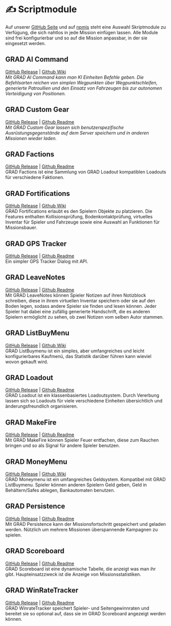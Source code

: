 # ✍️ Scriptmodule

Auf unserer [GitHub Seite](https://github.com/gruppe-adler) und auf [npmjs](https://www.npmjs.com/org/gruppe-adler) steht eine Auswahl Skriptmodule zu Verfügung, die sich nahtlos in jede Mission einfügen lassen. Alle Module sind frei konfigurierbar und so auf die Mission anpassbar, in der sie eingesetzt werden.

## GRAD AI Command
[GitHub Release](https://github.com/gruppe-adler/grad-aiCommand/releases) | [Github Wiki](https://github.com/gruppe-adler/grad-aiCommand/wiki)  
_Mit GRAD AI Command kann man KI Einheiten Befehle geben. Die Befehlsarten reichen von simplen Wegpunkten über Wegpunktschleifen, generierte Patroullien und den Einsatz von Fahrzeugen bis zur autonomen Verteidigung von Positionen._

## GRAD Custom Gear
[GitHub Release](https://github.com/gruppe-adler/grad-customGear/releases) | [Github Readme](https://github.com/gruppe-adler/grad-customGear/blob/master/README.md)  
_Mit GRAD Custom Gear lassen sich benutzerspezifische Ausrüstungsgegenstände auf dem Server speichern und in anderen Missionen wieder laden._

## GRAD Factions
[GitHub Release](https://github.com/gruppe-adler/grad-factions/releases) | [Github Readme](https://github.com/gruppe-adler/grad-factions/blob/master/README.md)  
GRAD Factions ist eine Sammlung von GRAD Loadout kompatiblen Loadouts für verschiedene Faktionen.

## GRAD Fortifications
[GitHub Release](https://github.com/gruppe-adler/grad-fortifications/releases) | [Github Wiki](https://github.com/gruppe-adler/grad-fortifications/blob/master/README.md)  
GRAD Fortifications erlaubt es den Spielern Objekte zu platzieren. Die Features enthalten Kollisionsprüfung, Bodenkontaktprüfung, virtuelles Inventar für Spieler und Fahrzeuge sowie eine Auswahl an Funktionen für Missionsbauer.

## GRAD GPS Tracker
[GitHub Release](https://github.com/gruppe-adler/grad-gpstracker/releases) | [Github Readme](https://github.com/gruppe-adler/grad-gpstracker/blob/master/README.md)  
Ein simpler GPS Tracker Dialog mit API.

## GRAD LeaveNotes
[GitHub Release](https://github.com/gruppe-adler/grad-leavenotes/releases) | [Github Readme](https://github.com/gruppe-adler/grad-leavenotes/blob/master/README.md)  
Mit GRAD LeaveNotes können Spieler Notizen auf ihren Notizblock schreiben, diese in ihrem virtuellen Inventar speichern oder sie auf den Boden legen, sodass andere Spieler sie finden und lesen können. Jeder Spieler hat dabei eine zufällig generierte Handschrift, die es anderen Spielern ermöglicht zu sehen, ob zwei Notizen vom selben Autor stammen.

## GRAD ListBuyMenu
[GitHub Release](https://github.com/gruppe-adler/grad-listbuymenu/releases) | [Github Wiki](https://github.com/gruppe-adler/grad-listBuymenu/wiki)  
GRAD ListBuymenu ist ein simples, aber umfangreiches und leicht konfigurierbares Kaufmenü, das Statistik darüber führen kann wieviel wovon gekauft wird.

## GRAD Loadout
[GitHub Release](https://github.com/gruppe-adler/grad-loadout/releases) | [Github Readme](https://github.com/gruppe-adler/grad-loadout/blob/master/README.md)  
GRAD Loadout ist ein klassenbasiertes Loadoutsystem. Durch Vererbung lassen sich so Loadouts für viele verschiedene Einheiten übersichtlich und änderungsfreundlich organisieren.

## GRAD MakeFire
[GitHub Release](https://github.com/gruppe-adler/grad-makefire/releases) | [Github Readme](https://github.com/gruppe-adler/grad-makefire/blob/master/README.md)  
Mit GRAD MakeFire können Spieler Feuer entfachen, diese zum Rauchen bringen und so als Signal für andere Spieler benutzen.

## GRAD MoneyMenu
[GitHub Release](https://github.com/gruppe-adler/grad-moneymenu/releases) | [Github Wiki](https://github.com/gruppe-adler/grad-moneymenu/wiki)  
GRAD Moneymenu ist ein umfangreiches Geldsystem. Kompatibel mit GRAD ListBuymenu. Spieler können anderen Spielern Geld geben, Geld in Behältern/Safes ablegen, Bankautomaten benutzen.

## GRAD Persistence
[GitHub Release](https://github.com/gruppe-adler/grad-persistence/releases) | [Github Readme](https://github.com/gruppe-adler/grad-persistence/blob/master/README.md)  
Mit GRAD Persistence kann der Missionsfortschritt gespeichert und geladen werden. Nützlich um mehrere Missionen überspannende Kampagnen zu spielen.

## GRAD Scoreboard
[GitHub Release](https://github.com/gruppe-adler/grad-scoreboard/releases) | [Github Readme](https://github.com/gruppe-adler/grad-scoreboard/blob/master/README.md)  
GRAD Scoreboard ist eine dynamische Tabelle, die anzeigt was man ihr gibt. Haupteinsatzzweck ist die Anzeige von Missionsstatistiken.

## GRAD WinRateTracker
[GitHub Release](https://github.com/gruppe-adler/grad-winratetracker/releases) | [Github Readme](https://github.com/gruppe-adler/grad-winratetracker/blob/master/README.md)  
GRAD WinrateTracker speichert Spieler- und Seitengewinnraten und bereitet sie so optional auf, dass sie im GRAD Scoreboard angezeigt werden können.

